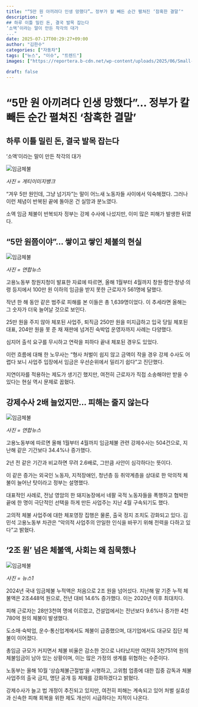 ```yaml
---
title: "“5만 원 아끼려다 인생 망했다”… 정부가 칼 빼든 순간 펼쳐진 ‘참혹한 결말’"
description: "
## 하루 이틀 밀린 돈, 결국 발목 잡는다
‘소액’이라는 말이 만든 착각의 대가
..."
date: 2025-07-17T00:29:27+09:00
author: "김한수"
categories: ["자동차"]
tags: ["뉴스", "이슈", "트렌드"]
images: ["https://reportera.b-cdn.net/wp-content/uploads/2025/06/Small-sum-arrears-victimization-on-the-rise-among-workers-1024x576.jpg"]

draft: false
---
```


# “5만 원 아끼려다 인생 망했다”… 정부가 칼 빼든 순간 펼쳐진 ‘참혹한 결말’


## 하루 이틀 밀린 돈, 결국 발목 잡는다
‘소액’이라는 말이 만든 착각의 대가


![임금체불](https://reportera.b-cdn.net/wp-content/uploads/2025/06/Small-sum-arrears-victimization-on-the-rise-among-workers-1024x576.jpg)

*사진 = 게티이미지뱅크*

“겨우 5만 원인데, 그냥 넘기자”는 말이 어느새 노동자들 사이에서 익숙해졌다. 그러나 이런 체념이 반복된 끝에 돌아온 건 실망과 분노였다.

소액 임금 체불이 반복되자 정부는 강제 수사에 나섰지만, 이미 많은 피해가 발생한 뒤였다.


## “5만 원쯤이야”… 쌓이고 쌓인 체불의 현실


![임금체불](https://reportera.b-cdn.net/wp-content/uploads/2025/06/고용노동부-1024x768.jpg)

*사진 = 연합뉴스*

고용노동부 창원지청이 발표한 자료에 따르면, 올해 1월부터 4월까지 창원·함안·창녕·의령 등지에서 100만 원 이하의 임금을 받지 못한 근로자가 561명에 달했다.

작년 한 해 동안 같은 범주로 피해를 본 이들은 총 1,639명이었다. 이 추세라면 올해는 그 숫자가 더욱 늘어날 것으로 보인다.

25만 원을 주지 않아 체포된 사업주, 퇴직금 250만 원을 미지급하고 입국 당일 체포된 대표, 204만 원을 못 준 채 재판에 넘겨진 숙박업 운영자까지 사례는 다양했다.

심지어 출석 요구를 무시하고 연락을 피하다 끝내 체포된 경우도 있었다.

이런 흐름에 대해 한 노무사는 “형사 처벌이 쉽지 않고 금액이 작을 경우 강제 수사도 어렵다 보니 사업주 입장에서 임금은 우선순위에서 밀리기 쉽다”고 진단했다.

지연이자를 적용하는 제도가 생기긴 했지만, 여전히 근로자가 직접 소송해야만 받을 수 있다는 현실 역시 문제로 꼽혔다.


## 강제수사 2배 늘었지만… 피해는 줄지 않는다


![임금체불](https://reportera.b-cdn.net/wp-content/uploads/2025/06/월급-1024x537.jpg)

*사진 = 연합뉴스*

고용노동부에 따르면 올해 1월부터 4월까지 임금체불 관련 강제수사는 504건으로, 지난해 같은 기간보다 34.4%나 증가했다.

2년 전 같은 기간과 비교하면 무려 2.6배로, 그만큼 사안이 심각하다는 뜻이다.

이 같은 증가는 외국인 노동자, 지적장애인, 청년층 등 취약계층을 상대로 한 악의적 체불이 늘어난 탓이라고 정부는 설명했다.

대표적인 사례로, 전남 영암의 한 돼지농장에서 네팔 국적 노동자들을 폭행하고 협박한 끝에 한 명이 극단적인 선택을 하게 만든 사업주는 지난 4월 구속되기도 했다.

고의적 체불 사업주에 대한 체포영장 집행은 물론, 출국 정지 조치도 강화되고 있다. 김민석 고용노동부 차관은 “악의적 사업주의 안일한 인식을 바꾸기 위해 전력을 다하고 있다”고 밝혔다.


## ‘2조 원’ 넘은 체불액, 사회는 왜 침묵했나


![임금체불](https://reportera.b-cdn.net/wp-content/uploads/2025/06/임금체불-1-1024x730.jpg)

*사진 = 뉴스1*

2024년 국내 임금체불 누적액은 처음으로 2조 원을 넘어섰다. 지난해 말 기준 누적 체불액은 2조448억 원으로, 전년 대비 14.6% 증가했다. 이는 2020년 이후 최대치다.

피해 근로자는 28만3천여 명에 이르렀고, 건설업에서는 전년보다 9.6%나 증가한 4천780억 원의 체불이 발생했다.

도소매·숙박업, 운수·통신업계에서도 체불이 급증했으며, 대기업에서도 대규모 집단 체불이 이어졌다.

총임금 규모가 커지면서 체불 비율은 감소한 것으로 나타났지만 여전히 3천751억 원의 체불임금이 남아 있는 상황이며, 이는 많은 가정의 생계를 위협하는 수준이다.

노동부는 올해 10월 ‘상습체불근절법’을 시행하고, 고위험 업종에 대한 집중 감독과 체불 사업주의 출국 금지, 명단 공개 등 제재를 강화하겠다고 밝혔다.

강제수사가 늘고 법 개정이 추진되고 있지만, 여전히 피해는 계속되고 있어 처벌 실효성과 신속한 피해 회복을 위한 제도 개선이 시급하다는 지적이 나온다.
